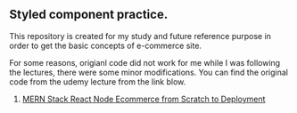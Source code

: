 ## Styled component practice. 

This repository is created for my study and future reference purpose in order to get the basic concepts of e-commerce site. 

For some reasons, origianl code did not work for me while I was following the lectures, there were some minor modifications. 
You can find the original code from the udemy lecture from the link blow. 

1. [MERN Stack React Node Ecommerce from Scratch to Deployment ](https://www.udemy.com/course/react-node-ecommerce/)


